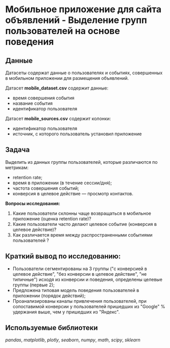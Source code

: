 # Мобильное приложение для сайта объявлений - Выделение групп пользователей на основе поведения

## Данные

Датасеты содержат данные о пользователях и событиях, совершенных в мобильном приложении для размещения объявлений.

Датасет **mobile_dataset.csv** содержит данные:
- время совершения события
- название события
- идентификатор пользователя

Датасет **mobile_sources.csv** содержит колонки:
- идентификатор пользователя
- источник, с которого пользователь установил приложение

## Задача

Выделить из данных группы пользователей, которые различаются по метрикам:

* retention rate;
* время в приложении (в течение сессии/дня);
* частота совершения событий;
* конверсия в целевое действие — просмотр контактов.

**Вопросы исследования:**

1. Какие пользователи склонны чаще возвращаться в мобильное приложение (оценка retention rate)?
2. Какие пользователи часто делают целевое событие (конверсия в целевое действие)?
3. Как различается время между распространенными событиями пользователей ?

## Краткий вывод по исследованию:

- Пользователи сегментированы на 3 группы ("с конверсией в целевое действие", "без конверсии в целевое действие", "не типичные") исходя из конверсии и поведения, определены целевые группы (первые 2);
- Предложена типовая модель поведения пользователей в приложении (порядок действий);
- Проанализированы каналы привлечения пользователей, при сопоставимой конверсии у пользователей пришедших из "Google" % удержания выше, чем у пришедших из "Яндекс".

  
## Используемые библиотеки
*pandas*, *matplotlib*, *plotly*, *seaborn*, *numpy*, *math*, *scipy*, *sklearn*
